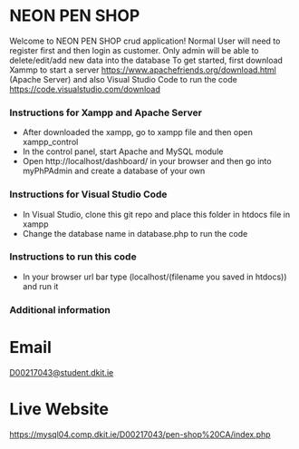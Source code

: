 # NEON PEN SHOP
Welcome to NEON PEN SHOP crud application!
Normal User will need to register first and then login as customer.
Only admin will be able to delete/edit/add new data into the database
To get started, first download Xammp to start a server https://www.apachefriends.org/download.html (Apache Server) and also Visual Studio Code to run the code https://code.visualstudio.com/download
### Instructions for Xampp and Apache Server
* After downloaded the xampp, go to xampp file and then open xampp_control 
* In the control panel, start Apache and MySQL module
* Open http://localhost/dashboard/ in your browser and then go into myPhPAdmin and create a database of your own
### Instructions for Visual Studio Code
* In Visual Studio, clone this git repo and place this folder in htdocs file in xampp
* Change the database name in database.php to run the code
### Instructions to run this code
* In your browser url bar type (localhost/(filename you saved in htdocs)) and run it
### Additional information

# Email
D00217043@student.dkit.ie

# Live Website
https://mysql04.comp.dkit.ie/D00217043/pen-shop%20CA/index.php


